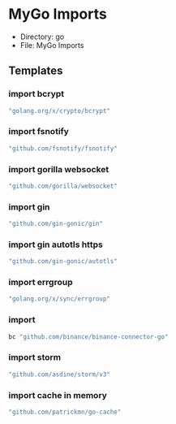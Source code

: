 # MyGo Imports

- Directory: go
- File: MyGo Imports

## Templates

### import bcrypt

```go
"golang.org/x/crypto/bcrypt"
```

### import fsnotify

```go
"github.com/fsnotify/fsnotify"
```

### import gorilla websocket

```go
"github.com/gorilla/websocket"
```

### import gin

```go
"github.com/gin-gonic/gin"
```

### import gin autotls https

```go
"github.com/gin-gonic/autotls"
```

### import errgroup

```go
"golang.org/x/sync/errgroup"
```

### import

```go
bc "github.com/binance/binance-connector-go"
```

### import storm

```go
"github.com/asdine/storm/v3"
```

### import cache in memory

```go
"github.com/patrickmn/go-cache"
```

